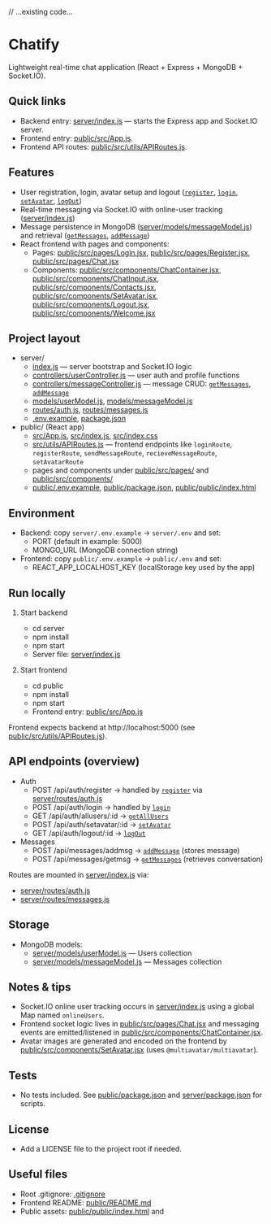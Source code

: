 // ...existing code...

# Chatify

Lightweight real-time chat application (React + Express + MongoDB + Socket.IO).

## Quick links
- Backend entry: [server/index.js](server/index.js) — starts the Express app and Socket.IO server.
- Frontend entry: [public/src/App.js](public/src/App.js).
- Frontend API routes: [public/src/utils/APIRoutes.js](public/src/utils/APIRoutes.js).

## Features
- User registration, login, avatar setup and logout ([`register`](server/controllers/userController.js), [`login`](server/controllers/userController.js), [`setAvatar`](server/controllers/userController.js), [`logOut`](server/controllers/userController.js))
- Real-time messaging via Socket.IO with online-user tracking ([server/index.js](server/index.js))
- Message persistence in MongoDB ([server/models/messageModel.js](server/models/messageModel.js)) and retrieval ([`getMessages`](server/controllers/messageController.js), [`addMessage`](server/controllers/messageController.js))
- React frontend with pages and components:
  - Pages: [public/src/pages/Login.jsx](public/src/pages/Login.jsx), [public/src/pages/Register.jsx](public/src/pages/Register.jsx), [public/src/pages/Chat.jsx](public/src/pages/Chat.jsx)
  - Components: [public/src/components/ChatContainer.jsx](public/src/components/ChatContainer.jsx), [public/src/components/ChatInput.jsx](public/src/components/ChatInput.jsx), [public/src/components/Contacts.jsx](public/src/components/Contacts.jsx), [public/src/components/SetAvatar.jsx](public/src/components/SetAvatar.jsx), [public/src/components/Logout.jsx](public/src/components/Logout.jsx), [public/src/components/Welcome.jsx](public/src/components/Welcome.jsx)

## Project layout
- server/
  - [index.js](server/index.js) — server bootstrap and Socket.IO logic
  - [controllers/userController.js](server/controllers/userController.js) — user auth and profile functions
  - [controllers/messageController.js](server/controllers/messageController.js) — message CRUD: [`getMessages`](server/controllers/messageController.js), [`addMessage`](server/controllers/messageController.js)
  - [models/userModel.js](server/models/userModel.js), [models/messageModel.js](server/models/messageModel.js)
  - [routes/auth.js](server/routes/auth.js), [routes/messages.js](server/routes/messages.js)
  - [.env.example](server/.env.example), [package.json](server/package.json)
- public/ (React app)
  - [src/App.js](public/src/App.js), [src/index.js](public/src/index.js), [src/index.css](public/src/index.css)
  - [src/utils/APIRoutes.js](public/src/utils/APIRoutes.js) — frontend endpoints like `loginRoute`, `registerRoute`, `sendMessageRoute`, `recieveMessageRoute`, `setAvatarRoute`
  - pages and components under [public/src/pages/](public/src/pages) and [public/src/components/](public/src/components)
  - [public/.env.example](public/.env.example), [public/package.json](public/package.json), [public/public/index.html](public/public/index.html)

## Environment
- Backend: copy `server/.env.example` → `server/.env` and set:
  - PORT (default in example: 5000)
  - MONGO_URL (MongoDB connection string)
- Frontend: copy `public/.env.example` → `public/.env` and set:
  - REACT_APP_LOCALHOST_KEY (localStorage key used by the app)

## Run locally

1. Start backend
   - cd server
   - npm install
   - npm start
   - Server file: [server/index.js](server/index.js)

2. Start frontend
   - cd public
   - npm install
   - npm start
   - Frontend entry: [public/src/App.js](public/src/App.js)

Frontend expects backend at http://localhost:5000 (see [public/src/utils/APIRoutes.js](public/src/utils/APIRoutes.js)).

## API endpoints (overview)
- Auth
  - POST /api/auth/register → handled by [`register`](server/controllers/userController.js) via [server/routes/auth.js](server/routes/auth.js)
  - POST /api/auth/login → handled by [`login`](server/controllers/userController.js)
  - GET /api/auth/allusers/:id → [`getAllUsers`](server/controllers/userController.js)
  - POST /api/auth/setavatar/:id → [`setAvatar`](server/controllers/userController.js)
  - GET /api/auth/logout/:id → [`logOut`](server/controllers/userController.js)
- Messages
  - POST /api/messages/addmsg → [`addMessage`](server/controllers/messageController.js) (stores message)
  - POST /api/messages/getmsg → [`getMessages`](server/controllers/messageController.js) (retrieves conversation)

Routes are mounted in [server/index.js](server/index.js) via:
- [server/routes/auth.js](server/routes/auth.js)
- [server/routes/messages.js](server/routes/messages.js)

## Storage
- MongoDB models:
  - [server/models/userModel.js](server/models/userModel.js) — Users collection
  - [server/models/messageModel.js](server/models/messageModel.js) — Messages collection

## Notes & tips
- Socket.IO online user tracking occurs in [server/index.js](server/index.js) using a global Map named `onlineUsers`.
- Frontend socket logic lives in [public/src/pages/Chat.jsx](public/src/pages/Chat.jsx) and messaging events are emitted/listened in [public/src/components/ChatContainer.jsx](public/src/components/ChatContainer.jsx).
- Avatar images are generated and encoded on the frontend by [public/src/components/SetAvatar.jsx](public/src/components/SetAvatar.jsx) (uses `@multiavatar/multiavatar`).

## Tests
- No tests included. See [public/package.json](public/package.json) and [server/package.json](server/package.json) for scripts.

## License
- Add a LICENSE file to the project root if needed.

## Useful files
- Root .gitignore: [.gitignore](.gitignore)
- Frontend README: [public/README.md](public/README.md)
- Public assets: [public/public/index.html](public/public/index.html) and